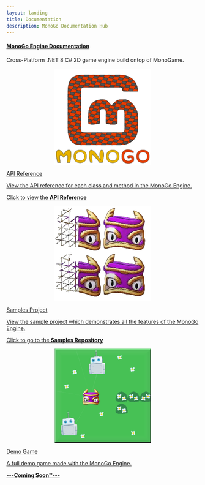 ```yaml
---
layout: landing
title: Documentation
description: MonoGo Documentation Hub
---
```


<section class="container-xxl my-5">
		<h4 id="monogo-documentation" class="fw-bold"><a href="#monogo-documentation">MonoGo Engine Documentation</a></h4>
		<p>Cross-Platform .NET 8 C# 2D game engine build ontop of MonoGame.</p>
</section>
<section class="container-xxl mb-5">
<div class="row">
	<div class="col-12 col-lg-4 mb-5">
		<div class="mg-card mg-box-shadow h-100">
			<a target="_self" href="monogo-engine.github.io/monogo.github.io/api/index.html" class="mg-no-link">
				<div class="mg-card-body d-flex flex-column h-100">
					<div style="pointer-events: none; text-align: center;">
					<img src="images/logo.png" alt="MonoGo Logo" align="center" width="50%">
					</div>
					<p />
					<div class="mg-card-title"><i class="bi bi-filetype-cs"></i> API Reference</div>
					<p>View the API reference for each class and method in the MonoGo Engine.</p>
					<p class="mt-auto">Click to view the <b>API Reference</b></p>
				</div>
			</a>
		</div>
    </div>
	<div class="col-12 col-lg-4 mb-5">
		<div class="mg-card mg-box-shadow h-100">
			<a target="_self" href="https://github.com/MonoGo-Engine/MonoGo.Samples" class="mg-no-link">
				<div class="mg-card-body d-flex flex-column h-100">
					<div style="pointer-events: none; text-align: center;">
						<img src="images/sample.png" alt="Samples Logo" align="center" width="50%">
					</div>
					<p />
					<div class="mg-card-title"><i class="bi bi-github"></i> Samples Project</div>
					<p>View the sample project which demonstrates all the features of the MonoGo Engine.</p>
					<p class="mt-auto">Click to go to the <b>Samples Repository</b></p>
				</div>
			</div>
        </a>
    </div>
	<div class="col-12 col-lg-4 mb-5">
		<div class="mg-card mg-box-shadow h-100">
			<a target="_self" href="" class="mg-no-link">
				<div class="mg-card-body d-flex flex-column h-100">
					<div style="pointer-events: none; text-align: center;">
						<img src="images/demo.png" alt="Demo Game Logo" align="center" width="50%">
					</div>
					<p />
					<div class="mg-card-title"><i class="bi bi-github"></i> Demo Game</div>
					<p>A full demo game made with the MonoGo Engine.</p>
					<p class="mt-auto"><b>---Coming Soon™---</b></p>
				</div>
			</div>
        </a>
    </div>
</div>
</section>
